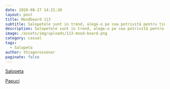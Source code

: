 ```yaml
---
date: 2020-08-27 14:21:20
layout: post
title: Moodboard 113
subtitle: Salopetele sunt in trend, alege-o pe cea potrivită pentru tine.
description: Salopetele sunt in trend, alege-o pe cea potrivită pentru tine.
image: /assets/img/uploads/113-mood-board.png
category: casual
tags:
  - Salopeta
author: thiagorossener
paginate: false
---
```

[Salopeta](http://bit.do/fHWvc)

[Papuci](http://bit.do/fHWvd)